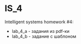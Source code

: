 # IS_4
Intelligent systems homework #4:
- lab_4_a - задания из pdf-ки
- lab_4_b - задание с шаблоном
